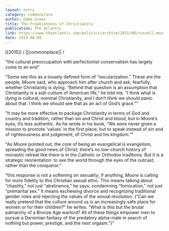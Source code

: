 ```yaml
---
layout: entry
category: commonplace
author: Emma Green
title: The Freakishness of Christianity
publication: The Atlantic
link: https://www.theatlantic.com/politics/archive/2015/08/russell-moore-christian-freaks/400265/
date: 2015-08-09
---
```


[[2015]] / [[commonplace]] / 

"the cultural preoccupation with perfectionist conservatism has largely come to an end"

"Some see this as a loosely defined form of “secularization.” These are the people, Moore said, who approach him after church and ask, fearfully, whether Christianity is dying. “Behind that question is an assumption that Christianity is a sub-culture of American life,” he told me. “I think what is dying is cultural, nominal Christianity, and I don’t think we should panic about that. I think we should see that as an act of God’s grace.”"

"It may be more effective to package Christianity in terms of God and country and tradition, rather than sin and Christ and blood, but in Moore’s eyes, it’s less authentic. As he wrote in his book, “We were never given a mission to promote ‘values’ in the first place, but to speak instead of sin and of righteousness and judgement, of Christ and his kingdom.”"

"As Moore pointed out, the core of being an evangelical is evangelism, spreading the good news of Christ; there’s no low-church history of monastic retreat like there is in the Catholic or Orthodox traditions. But it is a strategic reorientation: to see the world through the eyes of the outcast, rather than the conqueror."

"this response is not a softening on sexuality; if anything, Moore is calling for more fidelity to this Christian sexual ethic. This means talking about “chastity,” not just “abstinence,” he says; condemning “fornication,” not just “premarital sex.” It means eschewing divorce and recognizing traditional gender roles and rejecting the values of the sexual revolution. (“Can we really pretend that the culture around us is an increasingly safe place for women or for their children?” he writes. “What is this but the brutal patriarchy of a Bronze Age warlord? All of these things empower men to pursue a Darwinian fantasy of the predatory alpha-male in search of nothing but power, prestige, and the next orgasm.”)"